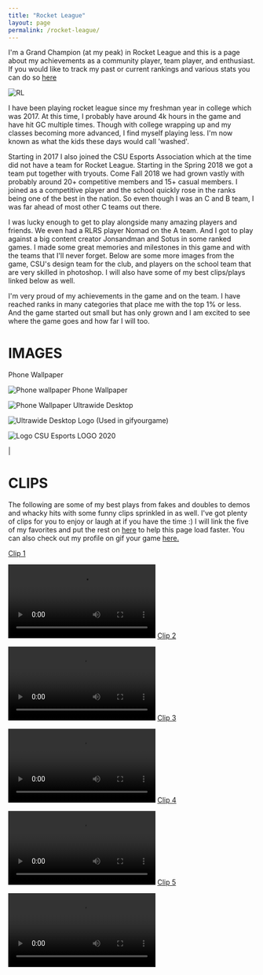 ```yaml
---
title: "Rocket League"
layout: page
permalink: /rocket-league/
---
```

I'm a Grand Champion (at my peak) in Rocket League and this is a page about my achievements as a community player, team player, and enthusiast. If you would like to track my past or current rankings and various stats you can do so [here](https://rocketleague.tracker.network/rocket-league/profile/steam/76561198200701498/overview)

![RL](/assets/images/rl/home.jpg)

I have been playing rocket league since my freshman year in college which was 2017. At this time, I probably have around 4k hours in the game and have hit GC multiple times. Though with college wrapping up and my classes becoming more advanced, I find myself playing less. I'm now known as what the kids these days would call 'washed'.

Starting in 2017 I also joined the CSU Esports Association which at the time did not have a team for Rocket League. Starting in the Spring 2018 we got a team put together with tryouts. Come Fall 2018 we had grown vastly with probably around 20+ competitive members and 15+ casual members. I joined as a competitive player and the school quickly rose in the ranks being one of the best in the nation. So even though I was an C and B team, I was far ahead of most other C teams out there.

I was lucky enough to get to play alongside many amazing players and friends. We even had a RLRS player Nomad on the A team. And I got to play against a big content creator Jonsandman and Sotus in some ranked games. I made some great memories and milestones in this game and with the teams that I'll never forget. Below are some more images from the game, CSU's design team for the club, and players on the school team that are very skilled in photoshop. I will also have some of my best clips/plays linked below as well.

I'm very proud of my achievements in the game and on the team. I have reached ranks in many categories that place me with the top 1% or less. And the game started out small but has only grown and I am excited to see where the game goes and how far I will too.

IMAGES
======

Phone Wallpaper

![Phone wallpaper](/assets/images/CSU_RL.jpg)
Phone Wallpaper

![Phone Wallpaper](/assets/images/phone/phone7.png)
Ultrawide Desktop

![Ultrawide Desktop](/assets/images/cp/cp14.jpg)
Logo (Used in gifyourgame)

![Logo](/assets/images/LogoFinal.png)
CSU Esports LOGO 2020

|

CLIPS
=====

The following are some of my best plays from fakes and doubles to demos and whacky hits with some funny clips sprinkled in as well. I've got plenty of clips for you to enjoy or laugh at if you have the time :) I will link the five of my favorites and put the rest on [here](/clips/) to help this page load faster. You can also check out my profile on gif your game [here.](https://www.gifyourgame.com/u/brockli)

[Clip 1](/assets/videos/clip34.mp4)

![clip34](/assets/videos/clip34.mp4)
[Clip 2](/assets/videos/clip2.mp4)

![clip2](/assets/videos/clip2.mp4)
[Clip 3](/assets/videos/clip3.mp4)

![clip3](/assets/videos/clip3.mp4)
[Clip 4](/assets/videos/clip4.mp4)

![clip4](/assets/videos/clip4.mp4)
[Clip 5](/assets/videos/clip5.mp4)

![clip5](/assets/videos/clip5.mp4)

<!-- {% include embed.html url="" %} -->
